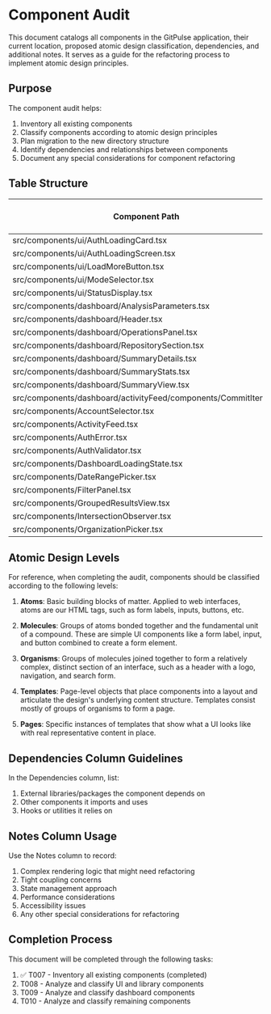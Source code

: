 # Component Audit

This document catalogs all components in the GitPulse application, their current location, proposed atomic design classification, dependencies, and additional notes. It serves as a guide for the refactoring process to implement atomic design principles.

## Purpose

The component audit helps:
1. Inventory all existing components
2. Classify components according to atomic design principles
3. Plan migration to the new directory structure
4. Identify dependencies and relationships between components
5. Document any special considerations for component refactoring

## Table Structure

| Component Path | Component Name | Current Location | Proposed Atomic Level | Dependencies | Notes |
|---------------|----------------|------------------|------------------------|--------------|-------|
| src/components/ui/AuthLoadingCard.tsx | AuthLoadingCard | ui | | | |
| src/components/ui/AuthLoadingScreen.tsx | AuthLoadingScreen | ui | | | |
| src/components/ui/LoadMoreButton.tsx | LoadMoreButton | ui | | | |
| src/components/ui/ModeSelector.tsx | ModeSelector | ui | | | |
| src/components/ui/StatusDisplay.tsx | StatusDisplay | ui | | | |
| src/components/dashboard/AnalysisParameters.tsx | AnalysisParameters | dashboard | | | |
| src/components/dashboard/Header.tsx | Header | dashboard | | | |
| src/components/dashboard/OperationsPanel.tsx | OperationsPanel | dashboard | | | |
| src/components/dashboard/RepositorySection.tsx | RepositorySection | dashboard | | | |
| src/components/dashboard/SummaryDetails.tsx | SummaryDetails | dashboard | | | |
| src/components/dashboard/SummaryStats.tsx | SummaryStats | dashboard | | | |
| src/components/dashboard/SummaryView.tsx | SummaryView | dashboard | | | |
| src/components/dashboard/activityFeed/components/CommitItem.tsx | CommitItem | dashboard/activityFeed/components | | | |
| src/components/AccountSelector.tsx | AccountSelector | components | | | |
| src/components/ActivityFeed.tsx | ActivityFeed | components | | | |
| src/components/AuthError.tsx | AuthError | components | | | |
| src/components/AuthValidator.tsx | AuthValidator | components | | | |
| src/components/DashboardLoadingState.tsx | DashboardLoadingState | components | | | |
| src/components/DateRangePicker.tsx | DateRangePicker | components | | | |
| src/components/FilterPanel.tsx | FilterPanel | components | | | |
| src/components/GroupedResultsView.tsx | GroupedResultsView | components | | | |
| src/components/IntersectionObserver.tsx | IntersectionObserver | components | | | |
| src/components/OrganizationPicker.tsx | OrganizationPicker | components | | | |

## Atomic Design Levels

For reference, when completing the audit, components should be classified according to the following levels:

1. **Atoms**: Basic building blocks of matter. Applied to web interfaces, atoms are our HTML tags, such as form labels, inputs, buttons, etc.

2. **Molecules**: Groups of atoms bonded together and the fundamental unit of a compound. These are simple UI components like a form label, input, and button combined to create a form element.

3. **Organisms**: Groups of molecules joined together to form a relatively complex, distinct section of an interface, such as a header with a logo, navigation, and search form.

4. **Templates**: Page-level objects that place components into a layout and articulate the design's underlying content structure. Templates consist mostly of groups of organisms to form a page.

5. **Pages**: Specific instances of templates that show what a UI looks like with real representative content in place.

## Dependencies Column Guidelines

In the Dependencies column, list:
1. External libraries/packages the component depends on
2. Other components it imports and uses
3. Hooks or utilities it relies on

## Notes Column Usage

Use the Notes column to record:
1. Complex rendering logic that might need refactoring
2. Tight coupling concerns
3. State management approach 
4. Performance considerations
5. Accessibility issues
6. Any other special considerations for refactoring

## Completion Process

This document will be completed through the following tasks:
1. ✅ T007 - Inventory all existing components (completed)
2. T008 - Analyze and classify UI and library components
3. T009 - Analyze and classify dashboard components
4. T010 - Analyze and classify remaining components